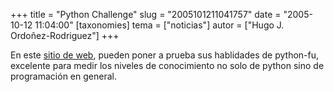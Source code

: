 +++
title = "Python Challenge"
slug = "2005101211041757"
date = "2005-10-12 11:04:00"
[taxonomies]
tema = ["noticias"]
autor = ["Hugo J. Ordoñez-Rodriguez"]
+++

En este [sitio de web](http://www.pythonchallenge.com/), pueden poner a
prueba sus hablidades de python-fu, excelente para medir los niveles de
conocimiento no solo de python sino de programación en general.

